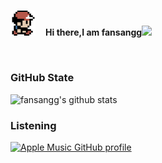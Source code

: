 </br>
<p>
<img src="https://github.com/fansangg/fansangg/blob/master/assets/avatar.png?raw=true" width="8%" height="8%"> 
       &nbsp;&nbsp;&nbsp;<b>Hi there,I am fansangg</b><img src="https://media.giphy.com/media/hvRJCLFzcasrR4ia7z/giphy.gif" width="25px"></a> 
</p> 
</br>

### GitHub State


![fansangg's github stats](https://github-readme-stats.vercel.app/api?username=fansangg&count_private=true&show_icons=true&hide=stars&theme=merko)


### Listening

[![Apple Music GitHub profile](https://music-profile.rayriffy.com/theme/light.svg?uid=001394.50cdf4652fec4399b3934de7f7f95bb4.0840)](https://github.com/rayriffy/apple-music-github-profile)

<!--
**fansangg/fansangg** is a ✨ _special_ ✨ repository because its `README.md` (this file) appears on your GitHub profile.

Here are some ideas to get you started:

- 🔭 I’m currently working on ...
- 🌱 I’m currently learning ...
- 👯 I’m looking to collaborate on ...
- 🤔 I’m looking for help with ...
- 💬 Ask me about ...
- 📫 How to reach me: ...
- 😄 Pronouns: ...
- ⚡ Fun fact: ...
-->
